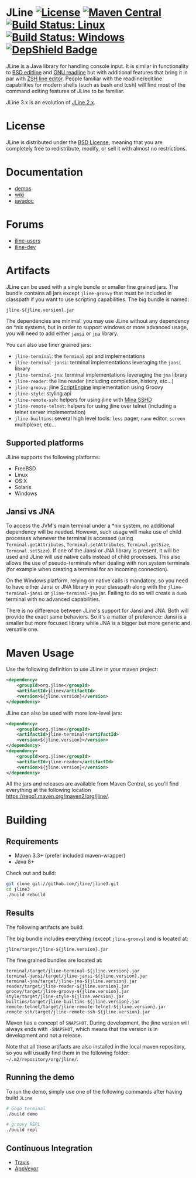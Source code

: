 <!--

    Copyright (c) 2002-2020, the original author or authors.

    This software is distributable under the BSD license. See the terms of the
    BSD license in the documentation provided with this software.

    https://opensource.org/licenses/BSD-3-Clause

-->
# JLine [![License](https://img.shields.io/badge/License-BSD%202--Clause-orange.svg)](https://opensource.org/licenses/BSD-3-Clause) [![Maven Central](https://maven-badges.herokuapp.com/maven-central/org.jline/jline/badge.svg)](https://maven-badges.herokuapp.com/maven-central/org.jline/jline) [![Build Status: Linux](https://travis-ci.org/jline/jline3.svg?branch=master)](https://travis-ci.org/jline/jline3) [![Build Status: Windows](https://ci.appveyor.com/api/projects/status/github/jline/jline3?svg=true)](https://ci.appveyor.com/project/gnodet/jline3) [![DepShield Badge](https://depshield.sonatype.org/badges/jline/jline3/depshield.svg)](https://depshield.github.io)


JLine is a Java library for handling console input. It is similar in functionality to [BSD editline](http://www.thrysoee.dk/editline/) and [GNU readline](http://www.gnu.org/s/readline/) but with additional features that bring it in par with [ZSH line editor](http://zsh.sourceforge.net/Doc/Release/Zsh-Line-Editor.html). People familiar with the readline/editline capabilities for modern shells (such as bash and tcsh) will find most of the command editing features of JLine to be familiar.

JLine 3.x is an evolution of [JLine 2.x](https://github.com/jline/jline2).

# License

JLine is distributed under the [BSD License](https://opensource.org/licenses/BSD-3-Clause), meaning that you are completely free to redistribute, modify, or sell it with almost no restrictions.

# Documentation

* [demos](https://github.com/jline/jline3/wiki/Demos)
* [wiki](https://github.com/jline/jline3/wiki)
* [javadoc](https://www.javadoc.io/doc/org.jline/jline/)

# Forums

* [jline-users](https://groups.google.com/group/jline-users)
* [jline-dev](https://groups.google.com/group/jline-dev)

# Artifacts

JLine can be used with a single bundle or smaller fine grained jars. The bundle contains all jars except `jline-groovy` that must be included in classpath if you want to use scripting capabilities.
The big bundle is named:

    jline-${jline.version}.jar

The dependencies are minimal: you may use JLine without any dependency on *nix systems, but in order to support windows or more advanced usage, you will need to add either [`jansi`](https://repo1.maven.org/maven2/org/fusesource/jansi/jansi/1.17/jansi-1.17.jar) or [`jna`](https://repo1.maven.org/maven2/net/java/dev/jna/jna/4.5.1/jna-4.5.1.jar) library.

You can also use finer grained jars:
* `jline-terminal`: the `Terminal` api and implementations
* `jline-terminal-jansi`: terminal implementations leveraging the `jansi` library
* `jline-terminal-jna`: terminal implementations leveraging the `jna` library
* `jline-reader`: the line reader (including completion, history, etc...)
* `jline-groovy`: jline [ScriptEngine](https://github.com/jline/jline3/blob/master/reader/src/main/java/org/jline/reader/ScriptEngine.java) implementation using Groovy
* `jline-style`: styling api
* `jline-remote-ssh`: helpers for using jline with [Mina SSHD](http://mina.apache.org/sshd-project/)
* `jline-remote-telnet`: helpers for using jline over telnet (including a telnet server implementation)
* `jline-builtins`: several high level tools: `less` pager, `nano` editor, `screen` multiplexer, etc...

## Supported platforms

JLine supports the following platforms:
* FreeBSD
* Linux
* OS X
* Solaris
* Windows

## Jansi vs JNA

To access the JVM's main terminal under a \*nix system, no additional dependency will be needed.  However, such usage will make use of child processes whenever the terminal is accessed (using `Terminal.getAttributes`, `Terminal.setAttributes`, `Terminal.getSize`, `Terminal.setSize`).  If one of the Jansi or JNA library is present, it will be used and JLine will use native calls instead of child processes.  This also allows the use of pseudo-terminals when dealing with non system terminals (for example when creating a terminal for an incoming connection).

On the Windows platform, relying on native calls is mandatory, so you need to have either Jansi or JNA library in your classpath along with the `jline-terminal-jansi` or `jline-terminal-jna` jar.  Failing to do so will create a `dumb` terminal with no advanced capabilities.

There is no difference between JLine's support for Jansi and JNA.  Both will provide the exact same behaviors. So it's a matter of preference: Jansi is a smaller but more focused library while JNA is a bigger but more generic and versatile one.

# Maven Usage

Use the following definition to use JLine in your maven project:

```xml
<dependency>
    <groupId>org.jline</groupId>
    <artifactId>jline</artifactId>
    <version>${jline.version}</version>
</dependency>
```

JLine can also be used with more low-level jars:

```xml
<dependency>
    <groupId>org.jline</groupId>
    <artifactId>jline-terminal</artifactId>
    <version>${jline.version}</version>
</dependency>
<dependency>
    <groupId>org.jline</groupId>
    <artifactId>jline-reader</artifactId>
    <version>${jline.version}</version>
</dependency>
```

All the jars and releases are available from Maven Central, so you'll find everything at the following location <https://repo1.maven.org/maven2/org/jline/>.

# Building

## Requirements

* Maven 3.3+ (prefer included maven-wrapper)
* Java 8+

Check out and build:

```sh
git clone git://github.com/jline/jline3.git
cd jline3
./build rebuild
 ```

## Results

The following artifacts are build:

The big bundle includes everything (except `jline-groovy`) and is located at:

    jline/target/jline-${jline.version}.jar

The fine grained bundles are located at:

    terminal/target/jline-terminal-${jline.version}.jar
    terminal-jansi/target/jline-jansi-${jline.version}.jar
    terminal-jna/target/jline-jna-${jline.version}.jar
    reader/target/jline-reader-${jline.version}.jar
    groovy/target/jline-groovy-${jline.version}.jar
    style/target/jline-style-${jline.version}.jar
    builtins/target/jline-builtins-${jline.version}.jar
    remote-telnet/target/jline-remote-telnet-${jline.version}.jar
    remote-ssh/target/jline-remote-ssh-${jline.version}.jar

Maven has a concept of `SNAPSHOT`. During development, the jline version will always ends with `-SNAPSHOT`, which means that the version is in development and not a release.

Note that all those artifacts are also installed in the local maven repository, so you will usually find them in the following folder: `~/.m2/repository/org/jline/`.

## Running the demo

To run the demo, simply use one of the following commands after having build `JLine`

```sh
# Gogo terminal
./build demo

# groovy REPL
./build repl
```

## Continuous Integration

* [Travis](https://travis-ci.org/jline/jline3)
* [AppVeyor](https://ci.appveyor.com/project/gnodet/jline3)


